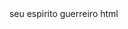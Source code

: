 <!DOCTYPE html
<html lang="en">
<head> <meta charset="UTF-8> <meta name="viewport" content="width=device-width, initial-scale=1.0">
<title>drago</title>
<link rel="tylehet" href="style.css"
<header class="cabeçalho">
<img src="./o-desafiante-fica-em-frente-a-ilustracao-do-castelo-assustador.jpg" alt="">


<img src="" alt="">
</header>
</head>
<body>
 seu espirito guerreiro

 </body>
 </html>
 <style>
.material-symbols-outlined {
  font-variation-settings:
  'FILL' 0,
  'wght' 400,
  'GRAD' 0,
  'opsz' 48
}
</style>
 <link rel="stylesheet" href="https://fonts.googleapis.com/css2?family=Material+Symbols+Outlined:opsz,wght,FILL,GRAD@48,400,0,0" />
 <span class="material-symbols-outlined">
html
</span>